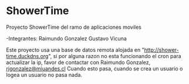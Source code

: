 # ShowerTime
Proyecto ShowerTime del ramo de aplicaciones moviles

-Integrantes:
Raimundo Gonzalez
Gustavo Vicuna

Este proyecto usa una base de datos remota alojada en "http://shower-time.duckdns.org", si por alguna razon
no esta funcionando el cron para actualizar la ip, favor de contactar con Raimundo Gonzalez, rjgonzalez@miuandes.cl
Cuando esto pasa, cuando se crea un usuario o logea un usuario no pasa nada. 
